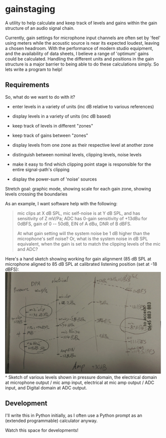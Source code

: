 # gainstaging
A utility to help calculate and keep track of levels and gains within the gain structure of an audio signal chain.

Currently, gain settings for microphone input channels are often set by 'feel' using meters while the acoustic source is near its expected loudest, leaving a chosen headroom.
With the performance of modern studio equipment, and the availability of data sheets, I believe a range of 'optimum' gains could be calculated.
Handling the different units and positions in the gain structure is a major barrier to being able to do these calculations simply.  So lets write a program to help!

## Requirements

So, what do we want to do with it?
- enter levels in a variety of units (inc dB relative to various references)
- display levels in a variety of units (inc dB based)

- keep track of levels in different "zones"
- keep track of gains between "zones"
- display levels from one zone as their respective level at another zone

- distinguish between nominal levels, clipping levels, noise levels
- make it easy to find which clipping point stage is responsible for the entire signal-path's clipping
- display the power-sum of 'noise' sources

Stretch goal: graphic mode, showing scale for each gain zone, showing levels crossing the boundaries

As an example, I want software help with the following:

> mic clips at X dB SPL, mic self-noise is at Y dB SPL, and has sensitivity of Z mV/Pa;
> ADC has 0-gain sensitivity of +13dBu for 0dBFS, gain of 0 -- 50dB, EIN of A dBu, DNR of B dBFS.
>
> At what gain setting will the system noise be 1 dB higher than the microphone's self noise?
> Or, what is the system noise in dB SPL equivalent, when the gain is set to match the clipping levels of the mic and ADC?


Here's a hand sketch showing working for gain alignment (85 dB SPL at microphone aligned to 85 dB SPL at calibrated listening position (set at -18 dBFS):
![hand sketch showing levels translated by different gains](./Mic%20alignment.jpg)
^ Sketch of various levels shown in pressure domain, the electrical domain at microphone output / mic amp input, electrical at mic amp output / ADC input, and Digital domain at ADC output.

## Development

I'll write this in Python initially, as I often use a Python prompt as an (extended programmable) calculator anyway.

Watch this space for developments!
